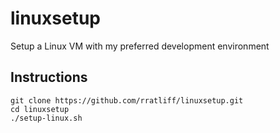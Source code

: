 linuxsetup
==========

Setup a Linux VM with my preferred development environment

Instructions
------------

    git clone https://github.com/rratliff/linuxsetup.git
    cd linuxsetup
    ./setup-linux.sh
